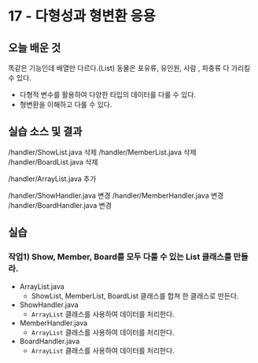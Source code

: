 # 17 - 다형성과 형변환 응용

## 오늘 배운 것 
똑같은 기능인데 배열만 다르다.(List)
동물은 포유류, 유인원, 사람 , 파충류 다 가리킬 수 있다. 

- 다형적 변수를 활용하여 다양한 타입의 데이터를 다룰 수 있다.
- 형변환을 이해하고 다룰 수 있다.

## 실습 소스 및 결과
/handler/ShowList.java 삭제
/handler/MemberList.java 삭제
/handler/BoardList.java 삭제

/handler/ArrayList.java 추가

/handler/ShowHandler.java 변경
/handler/MemberHandler.java 변경
/handler/BoardHandler.java 변경

## 실습

### 작업1) Show, Member, Board를 모두 다룰 수 있는 List 클래스를 만들라.

- ArrayList.java
    - ShowList, MemberList, BoardList 클래스를 합쳐 한 클래스로 만든다.
- ShowHandler.java
    - `ArrayList` 클래스를 사용하여 데이터를 처리한다.
- MemberHandler.java
    - `ArrayList` 클래스를 사용하여 데이터를 처리한다.
- BoardHandler.java
    - `ArrayList` 클래스를 사용하여 데이터를 처리한다.

